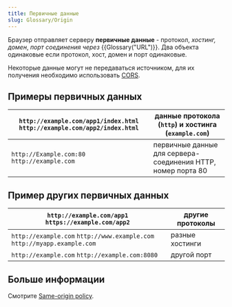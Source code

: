 ```yaml
---
title: Первичные данные
slug: Glossary/Origin
---
```


Браузер отправляет серверу **первичные данные** - протокол, _хостинг, домен_, _порт соединения через_ {{Glossary("URL")}}. Два объекта одинаковые если протокол, хост, домен и порт одинаковые.

Некоторые данные могут не передаваться источником, для их получения необходимо использовать [CORS](/ru/docs/Glossary/CORS).

## Примеры первичных данных

| `http://example.com/app1/index.html` `http://example.com/app2/index.html` | данные протокола (`http`) и хостинга (`example.com`)          |
| ------------------------------------------------------------------------- | ------------------------------------------------------------- |
| `http://Example.com:80` `http://example.com`                              | первичные данные для сервера- соединения HTTP, номер порта 80 |

## Пример других первичных данных

| `http://example.com/app1` `https://example.com/app2`                     | другие протоколы |
| ------------------------------------------------------------------------ | ---------------- |
| `http://example.com` `http://www.example.com` `http://myapp.example.com` | разные хостинги  |
| `http://example.com` `http://example.com:8080`                           | другой порт      |

## Больше информации

Смотрите [Same-origin policy](/ru/docs/Web/JavaScript/Same_origin_policy_for_JavaScript).
